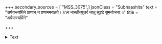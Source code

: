 +++
secondary_sources = [ "MSS_3075",]
jsonClass = "Subhaashita"
text = "अर्पयन्त्यर्थिने प्राणान् न प्रणाममरातये।  \nन नास्तीत्युत्तरं जातु सुहृदे सुमनोजनाः॥"
title = "अर्पयन्त्यर्थिने"

+++

<details><summary>Text</summary>

अर्पयन्त्यर्थिने प्राणान् न प्रणाममरातये।  
न नास्तीत्युत्तरं जातु सुहृदे सुमनोजनाः॥
</details>
